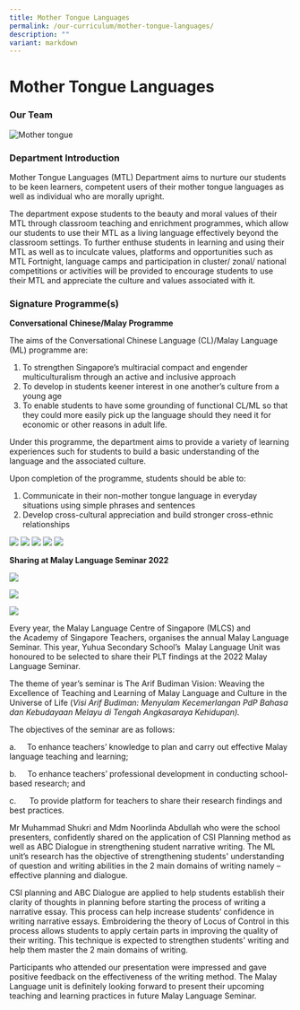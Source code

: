 ```yaml
---
title: Mother Tongue Languages
permalink: /our-curriculum/mother-tongue-languages/
description: ""
variant: markdown
---
```

# **Mother Tongue Languages**

### Our Team

![Mother tongue ](/images/2023%20images/mother%20tongue%20languages%20ver1.jpg)

### Department Introduction

Mother Tongue Languages (MTL) Department aims to nurture our students to be keen learners, competent users of their mother tongue languages as well as individual who are morally upright.

The department expose students to the beauty and moral values of their MTL through classroom teaching and enrichment programmes, which allow our students to use their MTL as a living language effectively beyond the classroom settings. To further enthuse students in learning and using their MTL as well as to inculcate values, platforms and opportunities such as MTL Fortnight, language camps and participation in cluster/ zonal/ national competitions or activities will be provided to encourage students to use their MTL and appreciate the culture and values associated with it.

### Signature Programme(s)

**Conversational Chinese/Malay Programme**  

The aims of the Conversational Chinese Language (CL)/Malay Language (ML) programme are:&nbsp;

1.  To strengthen Singapore’s multiracial compact and engender multiculturalism through an active and inclusive approach
2.  To develop in students keener interest in one another’s culture from a young age
3.  To enable students to have some grounding of functional CL/ML so that they could more easily pick up the language should they need it for economic or other reasons in adult life.

  

Under this programme, the department aims to provide a variety of learning experiences such for students to build a basic understanding of the language and the associated culture.&nbsp;

  

Upon completion of the programme, students should be able to:

1.  Communicate in their non-mother tongue language in everyday situations using simple phrases and sentences
2.  Develop cross-cultural appreciation and build stronger cross-ethnic relationships

![](/images/MTL%201.png)
![](/images/MTL%202.png)
![](/images/MTL%204.png)
![](/images/MTL%205.png)
![](/images/MTL%206.png)

**Sharing at Malay Language Seminar 2022**

![](/images/PHOTO-2022-04-04-14-50-54.jpg)

![](/images/IMG-20220315-WA0009%202.jpg)

![](/images/IMG-20220315-WA0019%202.jpg)

Every year, the Malay Language Centre of Singapore (MLCS) and the&nbsp;Academy of Singapore Teachers,&nbsp;organises the annual Malay Language Seminar. This year, Yuhua Secondary School’s &nbsp;Malay Language Unit was honoured to be selected to share their PLT findings at the 2022 Malay Language&nbsp;Seminar.

The theme of year’s seminar is&nbsp;The Arif Budiman Vision: Weaving the Excellence of Teaching and Learning of Malay Language and Culture in the Universe of Life (_Visi Arif Budiman: Menyulam Kecemerlangan PdP Bahasa dan Kebudayaan Melayu di Tengah Angkasaraya Kehidupan)._

The objectives of the seminar are as follows:

a.&nbsp;&nbsp;&nbsp;&nbsp;&nbsp;To enhance teachers’ knowledge to plan and carry out effective Malay language teaching and learning;  

b.&nbsp;&nbsp;&nbsp;&nbsp;&nbsp;To enhance teachers’ professional development in conducting school-based research; and

c.&nbsp;&nbsp;&nbsp;&nbsp;&nbsp;&nbsp;To provide platform for teachers to share their research findings and best practices.

Mr Muhammad Shukri and Mdm Noorlinda Abdullah who were the school presenters, confidently shared on the application of CSI Planning method as well as ABC Dialogue in strengthening student narrative writing. The ML unit’s research has the objective of strengthening students' understanding of question and writing abilities in the 2 main domains of writing namely – effective planning and dialogue.

CSI planning and ABC Dialogue are applied to help students establish their clarity of thoughts in planning before starting the process of writing a narrative essay. This process can help increase students’ confidence in writing narrative essays. Embroidering the theory of Locus of Control in this process allows students to apply certain parts in improving the quality of their writing. This technique is expected to strengthen students' writing and help them master the 2 main domains of writing.

Participants who attended our presentation were impressed and gave positive feedback on the effectiveness of the writing method. The Malay Language unit is definitely looking forward to present their upcoming teaching and learning practices in future Malay Language Seminar.